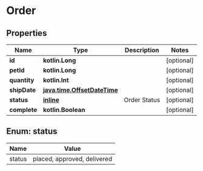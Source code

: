 
# Order

## Properties
| Name | Type | Description | Notes |
| ------------ | ------------- | ------------- | ------------- |
| **id** | **kotlin.Long** |  |  [optional] |
| **petId** | **kotlin.Long** |  |  [optional] |
| **quantity** | **kotlin.Int** |  |  [optional] |
| **shipDate** | [**java.time.OffsetDateTime**](java.time.OffsetDateTime.md) |  |  [optional] |
| **status** | [**inline**](#Status) | Order Status |  [optional] |
| **complete** | **kotlin.Boolean** |  |  [optional] |


<a id="Status"></a>
## Enum: status
| Name | Value |
| ---- | ----- |
| status | placed, approved, delivered |



